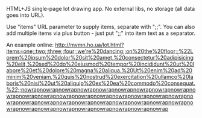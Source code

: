 HTML+JS single-page lot drawing app. No external libs, no storage (all data goes into URL).

Use "items" URL parameter to supply items, separate with ";;". You can also add multiple items via plus button - just put ";;" into item text as a separator.

An example online:
http://mvmn.ho.ua/lot.html?items=one;;two;;three;;four;;we're%20dancing;;on%20the%20floor;;%22Lorem%20ipsum%20dolor%20sit%20amet,%20consectetur%20adipisicing%20elit,%20sed%20do%20eiusmod%20tempor%20incididunt%20ut%20labore%20et%20dolore%20magna%20aliqua.%20Ut%20enim%20ad%20minim%20veniam,%20quis%20nostrud%20exercitation%20ullamco%20laboris%20nisi%20ut%20aliquip%20ex%20ea%20commodo%20consequat.%22;;nowrapnowrapnowrapnowrapnowrapnowrapnowrapnowrapnowrapnowrapnowrapnowrapnowrapnowrapnowrapnowrapnowrapnowrapnowrapnowrapnowrapnowrapnowrapnowrapnowrapnowrapnowrapnowrapnowrapnowrapnowrapnowrapnowrapnowrapnowrapnowrapnowrapnowrap